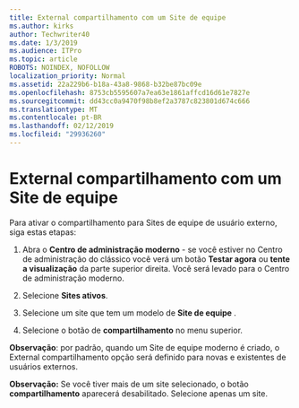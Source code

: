 ```yaml
---
title: External compartilhamento com um Site de equipe
ms.author: kirks
author: Techwriter40
ms.date: 1/3/2019
ms.audience: ITPro
ms.topic: article
ROBOTS: NOINDEX, NOFOLLOW
localization_priority: Normal
ms.assetid: 22a229b6-b18a-43a8-9868-b32be87bc09e
ms.openlocfilehash: 8753cb5595607a7ea63e1861affcd16d61e7827e
ms.sourcegitcommit: dd43cc0a9470f98b8ef2a3787c823801d674c666
ms.translationtype: MT
ms.contentlocale: pt-BR
ms.lasthandoff: 02/12/2019
ms.locfileid: "29936260"
---
```

# <a name="external-sharing-with-a-team-site"></a>External compartilhamento com um Site de equipe

Para ativar o compartilhamento para Sites de equipe de usuário externo, siga estas etapas: 
  
1. Abra o **Centro de administração moderno** - se você estiver no Centro de administração do clássico você verá um botão **Testar agora** ou **tente a visualização** da parte superior direita. Você será levado para o Centro de administração moderno. 
  
2. Selecione **Sites ativos**. 
  
3. Selecione um site que tem um modelo de **Site de equipe** . 
  
4. Selecione o botão de **compartilhamento** no menu superior. 
  
 **Observação**: por padrão, quando um Site de equipe moderno é criado, o External compartilhamento opção será definido para novas e existentes de usuários externos. 
  
 **Observação:** Se você tiver mais de um site selecionado, o botão **compartilhamento** aparecerá desabilitado. Selecione apenas um site. 
  


